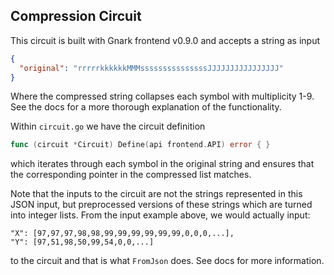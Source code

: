 ## Compression Circuit

This circuit is built with Gnark frontend v0.9.0 and accepts a string as input

```json
{
  "original": "rrrrrkkkkkkMMMsssssssssssssssJJJJJJJJJJJJJJJJ"
}
```

Where the compressed string collapses each symbol with multiplicity 1-9.
See the docs for a more thorough explanation of the functionality.

Within `circuit.go` we have the circuit definition

```go
func (circuit *Circuit) Define(api frontend.API) error { }
```

which iterates through each symbol in the original string and ensures that the corresponding pointer in the compressed list matches.

Note that the inputs to the circuit are not the strings represented in this JSON input, but preprocessed versions of these strings which are turned into integer lists.
From the input example above, we would actually input:

```
"X": [97,97,97,98,98,99,99,99,99,99,99,0,0,0,...],
"Y": [97,51,98,50,99,54,0,0,...]
```

to the circuit and that is what `FromJson` does.
See docs for more information.
